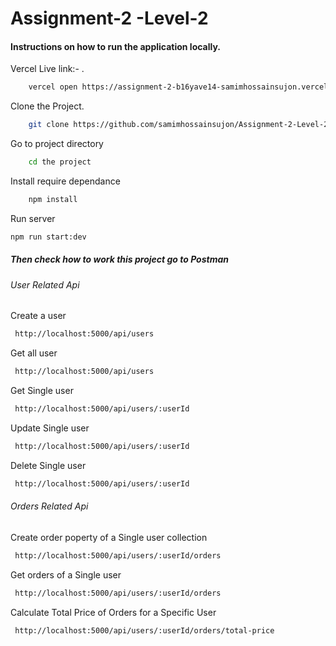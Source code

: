 # Assignment-2 -Level-2

#### Instructions on how to run the application locally.

Vercel Live link:- .

```bash
    vercel open https://assignment-2-b16yave14-samimhossainsujon.vercel.app/
```

Clone the Project.

```bash
    git clone https://github.com/samimhossainsujon/Assignment-2-Level-2
```

Go to project directory

```bash
    cd the project
```

Install require dependance

```bash
    npm install
```

Run server

```bash
npm run start:dev

```

##### Then check how to work this project go to Postman

###### User Related Api

Create a user

```bash
 http://localhost:5000/api/users
```

Get all user

```bash
 http://localhost:5000/api/users

```

Get Single user

```bash
 http://localhost:5000/api/users/:userId

```

Update Single user

```bash
 http://localhost:5000/api/users/:userId

```

Delete Single user

```bash
 http://localhost:5000/api/users/:userId

```

###### Orders Related Api

Create order poperty of a Single user collection

```bash
 http://localhost:5000/api/users/:userId/orders

```

Get orders of a Single user

```bash
 http://localhost:5000/api/users/:userId/orders

```

Calculate Total Price of Orders for a Specific User

```bash
 http://localhost:5000/api/users/:userId/orders/total-price

```
